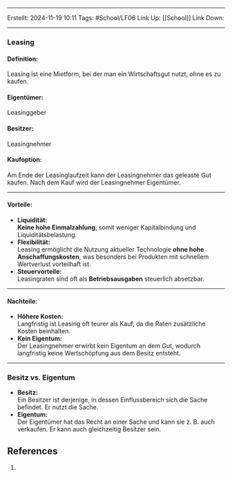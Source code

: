 
--- 
Erstellt: 2024-11-19    10:11 
Tags: #School/LF06 
Link Up: [[School]]
Link Down:

--- 
### Leasing
#### Definition:
Leasing ist eine Mietform, bei der man ein Wirtschaftsgut nutzt, ohne es zu kaufen.
#### Eigentümer:
Leasinggeber
#### Besitzer:
Leasingnehmer
#### Kaufoption:
Am Ende der Leasinglaufzeit kann der Leasingnehmer das geleaste Gut kaufen. Nach dem Kauf wird der Leasingnehmer Eigentümer.

---

#### Vorteile:
- **Liquidität:**  
    **Keine hohe Einmalzahlung**, somit weniger Kapitalbindung und Liquiditätsbelastung.
- **Flexibilität:**  
    Leasing ermöglicht die Nutzung aktueller Technologie **ohne hohe Anschaffungskosten**, was besonders bei Produkten mit schnellem Wertverlust vorteilhaft ist.
- **Steuervorteile:**  
    Leasingraten sind oft als **Betriebsausgaben** steuerlich absetzbar.

---

#### Nachteile:
- **Höhere Kosten:**  
    Langfristig ist Leasing oft teurer als Kauf, da die Raten zusätzliche Kosten beinhalten.
- **Kein Eigentum:**  
    Der Leasingnehmer erwirbt kein Eigentum an dem Gut, wodurch langfristig keine Wertschöpfung aus dem Besitz entsteht.

---

### Besitz vs. Eigentum
- **Besitz:**  
    Ein Besitzer ist derjenige, in dessen Einflussbereich sich die Sache befindet. Er nutzt die Sache.
- **Eigentum:**  
    Der Eigentümer hat das Recht an einer Sache und kann sie z. B. auch verkaufen. Er kann auch gleichzeitig Besitzer sein.
## References
1. 
